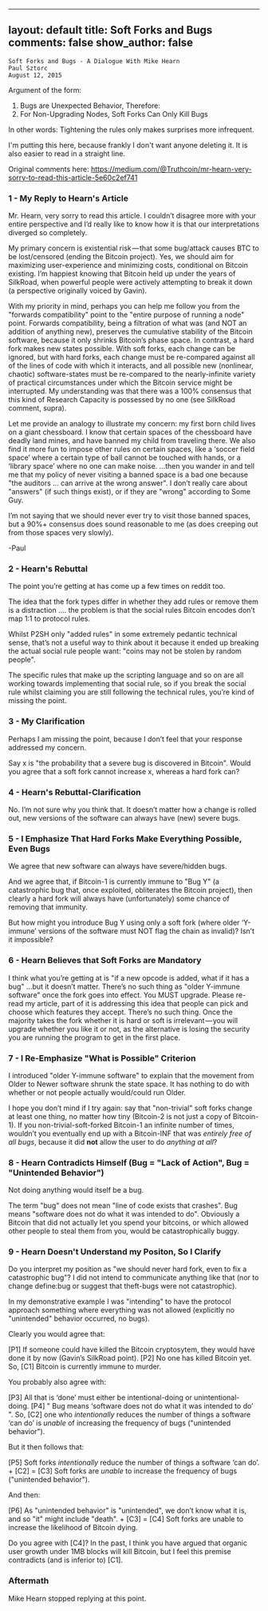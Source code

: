 
---
layout: default
title: Soft Forks and Bugs
comments: false
show_author: false
---


    Soft Forks and Bugs - A Dialogue With Mike Hearn
	Paul Sztorc
	August 12, 2015


Argument of the form:

1. Bugs are Unexpected Behavior, Therefore:
2. For Non-Upgrading Nodes, Soft Forks Can Only Kill Bugs

In other words: Tightening the rules only makes surprises more infrequent.

I'm putting this here, because frankly I don't want anyone deleting it. It is also easier to read in a straight line.

Original comments here: https://medium.com/@Truthcoin/mr-hearn-very-sorry-to-read-this-article-5e60c2ef741




### 1 - My Reply to Hearn's Article

Mr. Hearn, very sorry to read this article. I couldn’t disagree more with your entire perspective and I’d really like to know how it is that our interpretations diverged so completely.

My primary concern is existential risk — that some bug/attack causes BTC to be lost/censored (ending the Bitcoin project). Yes, we should aim for maximizing user-experience and minimizing costs, conditional on Bitcoin existing. I’m happiest knowing that Bitcoin held up under the years of SilkRoad, when powerful people were actively attempting to break it down (a perspective originally voiced by Gavin).

With my priority in mind, perhaps you can help me follow you from the "forwards compatibility" point to the "entire purpose of running a node" point. Forwards compatibility, being a filtration of what was (and NOT an addition of anything new), preserves the cumulative stability of the Bitcoin software, because it only shrinks Bitcoin’s phase space. In contrast, a hard fork makes new states possible. With soft forks, each change can be ignored, but with hard forks, each change must be re-compared against all of the lines of code with which it interacts, and all possible new (nonlinear, chaotic) software-states must be re-compared to the nearly-infinite variety of practical circumstances under which the Bitcoin service might be interrupted. My understanding was that there was a 100% consensus that this kind of Research Capacity is possessed by no one (see SilkRoad comment, supra).

Let me provide an analogy to illustrate my concern: my first born child lives on a giant chessboard. I know that certain spaces of the chessboard have deadly land mines, and have banned my child from traveling there. We also find it more fun to impose other rules on certain spaces, like a ‘soccer field space’ where a certain type of ball cannot be touched with hands, or a ‘library space’ where no one can make noise. …then you wander in and tell me that my policy of never visiting a banned space is a bad one because "the auditors … can arrive at the wrong answer". I don’t really care about "answers" (if such things exist), or if they are "wrong" according to Some Guy.

I’m not saying that we should never ever try to visit those banned spaces, but a 90%+ consensus does sound reasonable to me (as does creeping out from those spaces very slowly).

-Paul


### 2 - Hearn's Rebuttal

The point you’re getting at has come up a few times on reddit too.

The idea that the fork types differ in whether they add rules or remove them is a distraction …. the problem is that the social rules Bitcoin encodes don’t map 1:1 to protocol rules.

Whilst P2SH only "added rules" in some extremely pedantic technical sense, that’s not a useful way to think about it because it ended up breaking the actual social rule people want: "coins may not be stolen by random people".

The specific rules that make up the scripting language and so on are all working towards implementing that social rule, so if you break the social rule whilst claiming you are still following the technical rules, you’re kind of missing the point.


### 3 - My Clarification

Perhaps I am missing the point, because I don’t feel that your response addressed my concern.

Say x is "the probability that a severe bug is discovered in Bitcoin". Would you agree that a soft fork cannot increase x, whereas a hard fork can?


### 4 - Hearn's Rebuttal-Clarification

No. I’m not sure why you think that. It doesn’t matter how a change is rolled out, new versions of the software can always have (new) severe bugs.


### 5 - I Emphasize That Hard Forks Make Everything Possible, Even Bugs

We agree that new software can always have severe/hidden bugs.

And we agree that, if Bitcoin-1 is currently immune to "Bug Y" (a catastrophic bug that, once exploited, obliterates the Bitcoin project), then clearly a hard fork will always have (unfortunately) some chance of removing that immunity.

But how might you introduce Bug Y using only a soft fork (where older ‘Y-immune’ versions of the software must NOT flag the chain as invalid)? Isn’t it impossible?


### 6 - Hearn Believes that Soft Forks are Mandatory

I think what you’re getting at is "if a new opcode is added, what if it has a bug"  ...but it doesn’t matter. There’s no such thing as "older Y-immune software" once the fork goes into effect. You MUST upgrade. Please re-read my article, part of it is addressing this idea that people can pick and choose which features they accept. There’s no such thing. Once the majority takes the fork whether it is hard or soft is irrelevant — you will upgrade whether you like it or not, as the alternative is losing the security you are running the program to get in the first place.


### 7 - I Re-Emphasize "What is Possible" Criterion

I introduced "older Y-immune software" to explain that the movement from Older to Newer software shrunk the state space. It has nothing to do with whether or not people actually would/could run Older.

I hope you don’t mind if I try again: say that "non-trivial" soft forks change at least one thing, no matter how tiny (Bitcoin-2 is not just a copy of Bitcoin-1). If you non-trivial-soft-forked Bitcoin-1 an infinite number of times, wouldn’t you eventually end up with a Bitcoin-INF that was *entirely free of all bugs*, because it did **not** allow the user to do *anything at all*?


### 8 - Hearn Contradicts Himself (Bug = "Lack of Action", Bug = "Unintended Behavior")

Not doing anything would itself be a bug.

The term "bug" does not mean "line of code exists that crashes". Bug means "software does not do what it was intended to do". Obviously a Bitcoin that did not actually let you spend your bitcoins, or which allowed other people to steal them from you, would be catastrophically buggy.


### 9 - Hearn Doesn't Understand my Positon, So I Clarify

Do you interpret my position as "we should never hard fork, even to fix a catastrophic bug"? I did not intend to communicate anything like that (nor to change define:bug or suggest that theft-bugs were not catastrophic).

In my demonstrative example I was "intending" to have the protocol approach something where everything was not allowed (explicitly no "unintended" behavior occurred, no bugs).

Clearly you would agree that:

[P1] If someone could have killed the Bitcoin cryptosytem, they would have done it by now (Gavin’s SilkRoad point). [P2] No one has killed Bitcoin yet. So, [C1] Bitcoin is currently immune to murder.

You probably also agree with:

[P3] All that is ‘done’ must either be intentional-doing or unintentional-doing. [P4] " Bug means ‘software does not do what it was intended to do’ ". So, [C2] one who *intentionally* reduces the number of things a software ‘can do’ is *unable* of increasing the frequency of bugs ("unintended behavior").

But it then follows that:

[P5] Soft forks *intentionally* reduce the number of things a software ‘can do’. + [C2] = [C3] Soft forks are *unable* to increase the frequency of bugs ("unintended behavior").

And then:

[P6] As "unintended behavior" is "unintended", we don’t know what it is, and so "it" might include "death". + [C3] = [C4] Soft forks are unable to increase the likelihood of Bitcoin dying.

Do you agree with [C4]? In the past, I think you have argued that organic user growth under 1MB blocks will kill Bitcoin, but I feel this premise contradicts (and is inferior to) [C1].

### Aftermath

Mike Hearn stopped replying at this point.